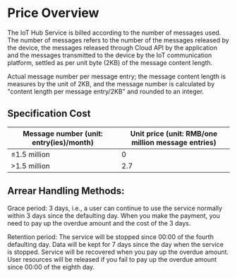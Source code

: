# Price Overview

The IoT Hub Service is billed according to the number of messages used. The number of messages refers to the number of the messages released by the device, the messages released through Cloud API by the application and the messages transmitted to the device by the IoT communication platform, settled as per unit byte (2KB) of the message content length.

Actual message number per message entry; the message content length is measures by the unit of 2KB, and the message number is calculated by "content length per message entry/2KB" and rounded to an integer.

 ## Specification Cost

| Message number (unit: entry(ies)/month) | Unit price (unit: RMB/one million message entries) |
| --------------------- | -------------------------- |
| ≤1.5 million                | 0                          |
| >1.5 million               | 2.7                        |

## Arrear Handling Methods:
Grace period: 3 days, i.e., a user can continue to use the service normally within 3 days since the defaulting day. When you make the payment, you need to pay up the overdue amount and the cost of the 3 days.

Retention period: The service will be stopped since 00:00 of the fourth defaulting day. Data will be kept for 7 days since the day when the service is stopped. Service will be recovered when you pay up the overdue amount. User resources will be released if you fail to pay up the overdue amount since 00:00 of the eighth day.

